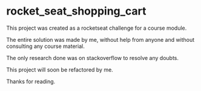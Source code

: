 # rocket_seat_shopping_cart

This project was created as a rocketseat challenge for a course module.

The entire solution was made by me, without help from anyone and without consulting any course material.

The only research done was on stackoverflow to resolve any doubts.

This project will soon be refactored by me.

Thanks for reading.
